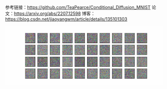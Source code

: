 参考链接：https://github.com/TeaPearce/Conditional_Diffusion_MNIST
论文：https://arxiv.org/abs/2207.12598
博客：https://blog.csdn.net/jiaoyangwm/article/details/135101303


![gif_ep19_w2.0.gif](gif_ep19_w2.0.gif)
